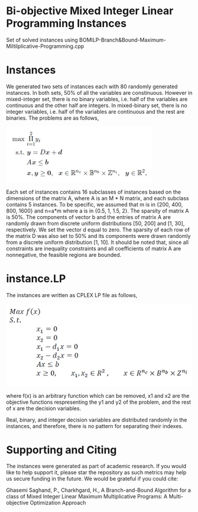 # Bi-objective Mixed Integer Linear Programming Instances
Set of solved instances using BOMILP-Branch&Bound-Maximum-Miltilplicative-Programming.cpp
# Instances
We generated two sets of instances each with 80 randomly generated instances. In both sets, 50% of all the variables are constinuous. However in mixed-integer set, there is no binary variables, i.e. half of the variables are continuous and the other half are integers. In mixed-binary set, there is no integer variables, i.e. half of the variables are continuous and the rest are binaries. The problems are as follows,

![Images](Images/problem.jpg)

Each set of instances contains 16 subclasses of instances based on the dimensions of the matrix A, where A is an M * N matrix, and each subclass contains 5 instances. To be specific, we assumed that m is in {200, 400, 800, 1600} and n=a*m where a is in {0.5, 1, 1.5, 2}. The sparsity of matrix A is 50%. The components of vector b and the entries of matrix A are randomly drawn from discrete uniform distributions [50, 200] and [1, 30], respectively. We set the vector d equal to zero. The sparsity of each row of the matrix D was also set to 50% and its components were drawn randomly from a discrete uniform distribution [1, 10].
It should be noted that, since all constraints are inequality constraints and all coefficients of matrix A are nonnegative, the feasible regions are bounded.

# instance.LP

The instances are written as CPLEX LP file as follows,

![Images](Images/instance.jpg)

where f(x) is an arbitrary function which can be removed, x1 and x2 are the objective functions respresenting the y1 and y2 of the problem, and the rest of x are the decision variables.

Real, binary, and integer decision variables are distributed randomly in the instances, and therefore, there is no pattern for separating their indexes.
# Supporting and Citing

The instances were generated as part of academic research. If you would like to help support it, please star the repository as such metrics may help us secure funding in the future. We would be grateful if you could cite:

Ghasemi Saghand, P., Charkhgard, H., A Branch-and-Bound Algorithm for a class of Mixed Integer Linear Maximum Multiplicative Programs: A Multi-objective Optimization Approach
